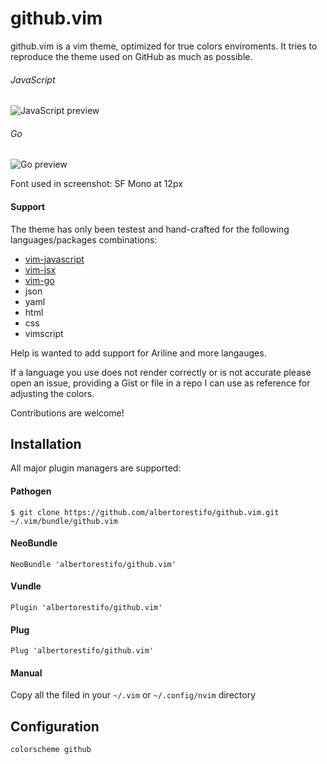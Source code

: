 # github.vim

github.vim is a vim theme, optimized for true colors enviroments. 
It tries to reproduce the theme used on GitHub as much as possible.

###### JavaScript

![JavaScript preview](https://i.imgur.com/WxYzdqg.png)

###### Go

![Go preview](https://i.imgur.com/UvGkchf.png)

Font used in screenshot: SF Mono at 12px

#### Support

The theme has only been testest and hand-crafted for the following languages/packages
combinations:

- [vim-javascript](https://github.com/pangloss/vim-javascript)
- [vim-jsx](https://github.com/mxw/vim-jsx)
- [vim-go](https://github.com/fatih/vim-go)
- json
- yaml
- html
- css
- vimscript

Help is wanted to add support for Ariline and more langauges.

If a language you use does not render correctly or is not accurate please open
an issue, providing a Gist or file in a repo I can use as reference for
adjusting the colors.

Contributions are welcome!

## Installation

All major plugin managers are supported:

#### Pathogen

```
$ git clone https://github.com/albertorestifo/github.vim.git ~/.vim/bundle/github.vim
```

#### NeoBundle

```
NeoBundle 'albertorestifo/github.vim'
```

#### Vundle

```
Plugin 'albertorestifo/github.vim'
```

#### Plug

```
Plug 'albertorestifo/github.vim'
```

#### Manual

Copy all the filed in your `~/.vim` or `~/.config/nvim` directory


## Configuration


```vim
colorscheme github
```

